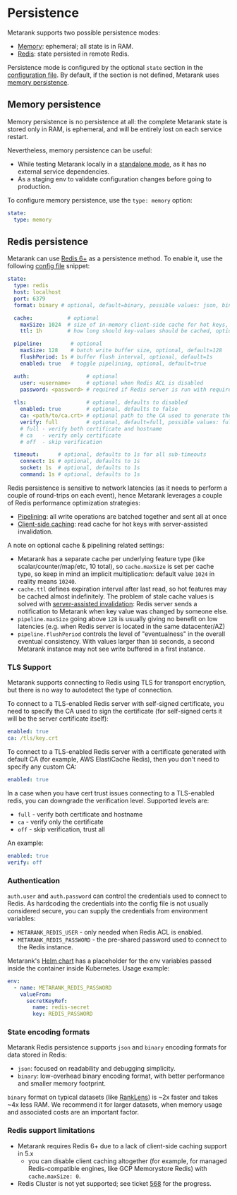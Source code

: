 # Persistence

Metarank supports two possible persistence modes:
* [Memory](persistence.md#memory-persistence): ephemeral; all state is in RAM. 
* [Redis](persistence.md#redis-persistence): state persisted in remote Redis.

Persistence mode is configured by the optional `state` section in the [configuration file](overview.md).
By default, if the section is not defined, Metarank uses [memory persistence](persistence.md#memory-persistence).

## Memory persistence

Memory persistence is no persistence at all: the complete Metarank state is stored only in RAM, is 
ephemeral, and will be entirely lost on each service restart. 

Nevertheless, memory persistence can be useful:
* While testing Metarank locally in a [standalone mode](../deploy/standalone.md), as it has no external service dependencies.
* As a staging env to validate configuration changes before going to production.

To configure memory persistence, use the `type: memory` option:
```yaml
state:
  type: memory
```

## Redis persistence

Metarank can use [Redis 6+](https://redis.io) as a persistence method. To enable it, use the following 
[config file](overview.md) snippet:
```yaml
state:
  type: redis
  host: localhost
  port: 6379
  format: binary # optional, default=binary, possible values: json, binary

  cache:           # optional
    maxSize: 1024  # size of in-memory client-side cache for hot keys, optional, default=1024
    ttl: 1h        # how long should key-values should be cached, optional, default=1h

  pipeline:         # optional
    maxSize: 128    # batch write buffer size, optional, default=128
    flushPeriod: 1s # buffer flush interval, optional, default=1s
    enabled: true   # toggle pipelining, optional, default=true

  auth:                  # optional
    user: <username>     # optional when Redis ACL is disabled
    password: <password> # required if Redis server is run with requirepass argument
  
  tls:                   # optional, defaults to disabled
    enabled: true        # optional, defaults to false
    ca: <path/to/ca.crt> # optional path to the CA used to generate the cert, defaults to the default keychain
    verify: full         # optional, default=full, possible values: full, ca, off
    # full - verify both certificate and hostname
    # ca   - verify only certificate
    # off  - skip verification

  timeout:      # optional, defaults to 1s for all sub-timeouts
    connect: 1s # optional, defaults to 1s
    socket: 1s  # optional, defaults to 1s
    command: 1s # optional, defaults to 1s
```

Redis persistence is sensitive to network latencies (as it needs to perform a couple of round-trips on each event), 
hence Metarank leverages a couple of Redis performance optimization strategies:
* [Pipelining](https://redis.io/docs/manual/pipelining/): all write operations are batched together and sent all at once
* [Client-side caching](https://redis.io/docs/manual/client-side-caching/): read cache for hot keys with server-assisted 
invalidation.

A note on optional cache & pipelining related settings:
* Metarank has a separate cache per underlying feature type (like scalar/counter/map/etc, 10 total), so 
`cache.maxSize` is set per cache type, so keep in mind an implicit multiplication: default value `1024` in reality
means `10240`.
* `cache.ttl` defines expiration interval after last read, so hot features may be cached almost indefinitely. The problem 
of stale cache values is solved with [server-assisted invalidation](https://redis.io/docs/manual/client-side-caching/): 
Redis server sends a notification to Metarank when key value was changed by someone else.
* `pipeline.maxSize` going above `128` is usually giving no benefit on low latencies (e.g. when Redis server is located 
in the same datacenter/AZ)
* `pipeline.flushPeriod` controls the level of "eventualness" in the overall eventual consistency. With values 
larger than `10` seconds, a second Metarank instance may not see write buffered in a first instance.

### TLS Support

Metarank supports connecting to Redis using TLS for transport encryption, but there is no way to autodetect
the type of connection. 

To connect to a TLS-enabled Redis server with self-signed certificate, you need to specify the CA used to sign
the certificate (for self-signed certs it will be the server certificate itself):

```yaml
enabled: true
ca: /tls/key.crt
```

To connect to a TLS-enabled Redis server with a certificate generated with default CA (for example, AWS ElastiCache Redis),
then you don't need to specify any custom CA:

```yaml
enabled: true
```

In a case when you have cert trust issues connecting to a TLS-enabled redis, you can downgrade the verification level.
Supported levels are:
* `full` - verify both certificate and hostname
* `ca` - verify only the certificate
* `off` - skip verification, trust all

An example:

```yaml
enabled: true
verify: off
```

### Authentication

`auth.user` and `auth.password` can control the credentials used to connect to Redis. As hardcoding the credentials into the config file is not usually considered secure, you can supply the credentials from environment variables:
* `METARANK_REDIS_USER` - only needed when Redis ACL is enabled.
* `METARANK_REDIS_PASSWORD` - the pre-shared password used to connect to the Redis instance.

Metarank's [Helm chart](../deploy/kubernetes.md) has a placeholder for the env variables passed inside the container inside Kubernetes. Usage example:
```yaml
env: 
  - name: METARANK_REDIS_PASSWORD
    valueFrom:
      secretKeyRef:
        name: redis-secret
        key: REDIS_PASSWORD
```



### State encoding formats

Metarank Redis persistence supports `json` and `binary` encoding formats for data stored in Redis:

* `json`: focused on readability and debugging simplicity. 
* `binary`: low-overhead binary encoding format, with better performance and smaller memory footprint.

`binary` format on typical datasets (like [RankLens](https://github.com/metarank/ranklens)) is ~2x faster 
and takes ~4x less RAM. We recommend it for larger datasets, when memory usage and associated costs are an
important factor.

### Redis support limitations

* Metarank requires Redis 6+ due to a lack of client-side caching support in 5.x
  * you can disable client caching altogether (for example, for managed Redis-compatible engines, like GCP Memorystore Redis) with `cache.maxSize: 0`.
* Redis Cluster is not yet supported; see ticket [568](https://github.com/metarank/metarank/issues/568) for the progress.